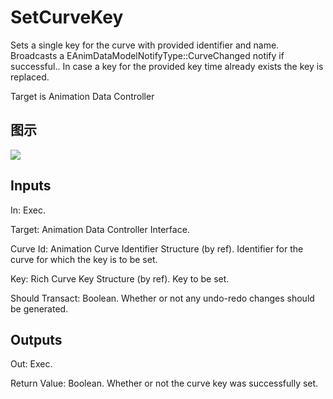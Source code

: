 # SetCurveKey

Sets a single key for the curve with provided identifier and name. Broadcasts a EAnimDataModelNotifyType::CurveChanged notify if successful.. In case a key for the provided key time already exists the key is replaced.

Target is Animation Data Controller

## 图示

![]($-20221218-18335239.png)

## Inputs

In: Exec.

Target: Animation Data Controller Interface.

Curve Id: Animation Curve Identifier Structure (by ref). Identifier for the curve for which the key is to be set.

Key: Rich Curve Key Structure (by ref). Key to be set.

Should Transact: Boolean. Whether or not any undo-redo changes should be generated.  

## Outputs

Out: Exec.

Return Value: Boolean. Whether or not the curve key was successfully set.

